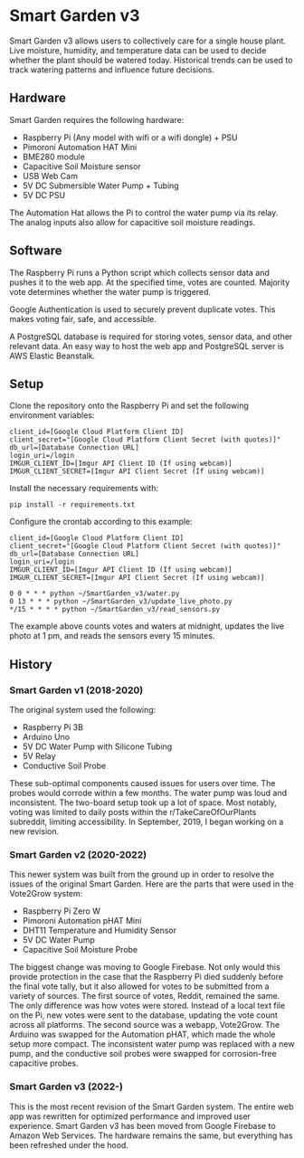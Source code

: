 # Smart Garden v3

Smart Garden v3 allows users to collectively care for a single house plant. Live moisture, humidity, and temperature data can be used to decide whether the plant should be watered today. Historical trends can be used to track watering patterns and influence future decisions.

## Hardware

Smart Garden requires the following hardware:

* Raspberry Pi (Any model with wifi or a wifi dongle) + PSU
* Pimoroni Automation HAT Mini
* BME280 module
* Capacitive Soil Moisture sensor
* USB Web Cam
* 5V DC Submersible Water Pump + Tubing
* 5V DC PSU

The Automation Hat allows the Pi to control the water pump via its relay. The analog inputs also allow for capacitive soil moisture readings. 

## Software

The Raspberry Pi runs a Python script which collects sensor data and pushes it to the web app. At the specified time, votes are counted. Majority vote determines whether the water pump is triggered. 

Google Authentication is used to securely prevent duplicate votes. This makes voting fair, safe, and accessible.

A PostgreSQL database is required for storing votes, sensor data, and other relevant data. An easy way to host the web app and PostgreSQL server is AWS Elastic Beanstalk.

## Setup

Clone the repository onto the Raspberry Pi and set the following environment variables:

```
client_id=[Google Cloud Platform Client ID]
client_secret="[Google Cloud Platform Client Secret (with quotes)]"
db_url=[Database Connection URL]
login_uri=/login
IMGUR_CLIENT_ID=[Imgur API Client ID (If using webcam)]
IMGUR_CLIENT_SECRET=[Imgur API Client Secret (If using webcam)]
```

Install the necessary requirements with:

```
pip install -r requirements.txt
```

Configure the crontab according to this example:

```
client_id=[Google Cloud Platform Client ID]
client_secret="[Google Cloud Platform Client Secret (with quotes)]"
db_url=[Database Connection URL]
login_uri=/login
IMGUR_CLIENT_ID=[Imgur API Client ID (If using webcam)]
IMGUR_CLIENT_SECRET=[Imgur API Client Secret (If using webcam)]

0 0 * * * python ~/SmartGarden_v3/water.py
0 13 * * * python ~/SmartGarden_v3/update_live_photo.py
*/15 * * * * python ~/SmartGarden_v3/read_sensors.py
```

The example above counts votes and waters at midnight, updates the live photo at 1 pm, and reads the sensors every 15 minutes.
## History

### Smart Garden v1 (2018-2020)

The original system used the following:

* Raspberry Pi 3B
* Arduino Uno
* 5V DC Water Pump with Silicone Tubing
* 5V Relay
* Conductive Soil Probe

These sub-optimal components caused issues for users over time. The probes would corrode within a few months. The water pump was loud and inconsistent. The two-board setup took up a lot of space. Most notably, voting was limited to daily posts within the r/TakeCareOfOurPlants subreddit, limiting accessibility. In September, 2019, I began working on a new revision.

### Smart Garden v2 (2020-2022)
This newer system was built from the ground up in order to resolve the issues of the original Smart Garden. Here are the parts that were used in the Vote2Grow system:

* Raspberry Pi Zero W
* Pimoroni Automation pHAT Mini
* DHT11 Temperature and Humidity Sensor
* 5V DC Water Pump
* Capacitive Soil Moisture Probe

The biggest change was moving to Google Firebase. Not only would this provide protection in the case that the Raspberry Pi died suddenly before the final vote tally, but it also allowed for votes to be submitted from a variety of sources. The first source of votes, Reddit, remained the same. The only difference was how votes were stored. Instead of a local text file on the Pi, new votes were sent to the database, updating the vote count across all platforms. The second source was a webapp, Vote2Grow. The Arduino was swapped for the Automation pHAT, which made the whole setup more compact. The inconsistent water pump was replaced with a new pump, and the conductive soil probes were swapped for corrosion-free capacitive probes.

### Smart Garden v3 (2022-)
This is the most recent revision of the Smart Garden system. The entire web app was rewritten for optimized performance and improved user experience. Smart Garden v3 has been moved from Google Firebase to Amazon Web Services. The hardware remains the same, but everything has been refreshed under the hood.
